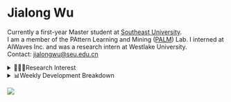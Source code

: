 #  Jialong Wu

Currently a first-year Master student at [Southeast University](https://www.seu.edu.cn/english/).<br>
I am a member of the PAttern Learning and Mining ([PALM](http://palm.seu.edu.cn/home.html)) Lab. I interned at AIWaves Inc. and was a research intern at Westlake University.<br>
Contact: jialongwu@seu.edu.cn
<details><summary>👨🏻‍💻Research Interest</summary>
My current research interests primarily encompass three aspects:

- Exploring the **synergies** between large-scale and small-scale models.
- Investigating the <strong>personalization and interactive</strong> abilities of LLMs.
- Utilizing  <strong>causal inference</strong>  to mitigate bias in conventional NLP tasks.

Recent works:
[Constituency Parsing using LLMs](https://arxiv.org/pdf/2310.19462.pdf), [Agents](https://arxiv.org/pdf/2309.07870.pdf)
</details>

<details><summary>📊Weekly Development Breakdown</summary>

<!--START_SECTION:waka-->

```txt
From: 24 December 2023 - To: 31 December 2023

Total Time: 17 hrs 42 mins

Python       6 hrs 3 mins    ████████▓░░░░░░░░░░░░░░░░   34.19 %
Bash         5 hrs 45 mins   ████████░░░░░░░░░░░░░░░░░   32.52 %
Other        3 hrs 5 mins    ████▒░░░░░░░░░░░░░░░░░░░░   17.46 %
YAML         53 mins         █▒░░░░░░░░░░░░░░░░░░░░░░░   05.00 %
Text         50 mins         █▒░░░░░░░░░░░░░░░░░░░░░░░   04.76 %
```

<!--END_SECTION:waka-->

[![wakatime](https://wakatime.com/badge/user/c6720b29-9431-4a60-bc9d-e1fb2b6bd65f.svg)](https://wakatime.com/@c6720b29-9431-4a60-bc9d-e1fb2b6bd65f)
</details>

![](https://komarev.com/ghpvc/?username=callanwu)
